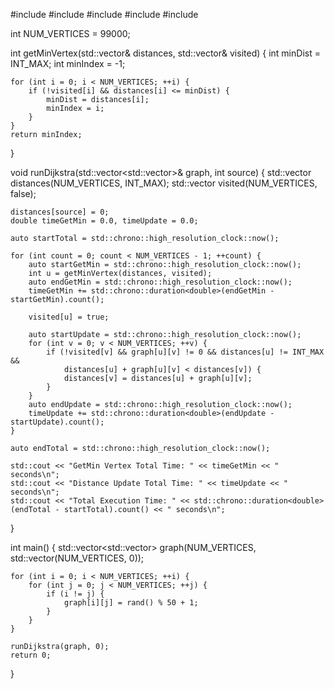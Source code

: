 #include <iostream>
#include <vector>
#include <chrono>
#include <cstdlib>
#include <climits>

int NUM_VERTICES = 99000;  

int getMinVertex(std::vector<int>& distances, std::vector<bool>& visited) {
    int minDist = INT_MAX;
    int minIndex = -1;

    for (int i = 0; i < NUM_VERTICES; ++i) {
        if (!visited[i] && distances[i] <= minDist) {
            minDist = distances[i];
            minIndex = i;
        }
    }
    return minIndex;
}

void runDijkstra(std::vector<std::vector<int>>& graph, int source) {
    std::vector<int> distances(NUM_VERTICES, INT_MAX);
    std::vector<bool> visited(NUM_VERTICES, false);

    distances[source] = 0;
    double timeGetMin = 0.0, timeUpdate = 0.0;

    auto startTotal = std::chrono::high_resolution_clock::now();

    for (int count = 0; count < NUM_VERTICES - 1; ++count) {
        auto startGetMin = std::chrono::high_resolution_clock::now();
        int u = getMinVertex(distances, visited);
        auto endGetMin = std::chrono::high_resolution_clock::now();
        timeGetMin += std::chrono::duration<double>(endGetMin - startGetMin).count();

        visited[u] = true;

        auto startUpdate = std::chrono::high_resolution_clock::now();
        for (int v = 0; v < NUM_VERTICES; ++v) {
            if (!visited[v] && graph[u][v] != 0 && distances[u] != INT_MAX &&
                distances[u] + graph[u][v] < distances[v]) {
                distances[v] = distances[u] + graph[u][v];
            }
        }
        auto endUpdate = std::chrono::high_resolution_clock::now();
        timeUpdate += std::chrono::duration<double>(endUpdate - startUpdate).count();
    }

    auto endTotal = std::chrono::high_resolution_clock::now();

    std::cout << "GetMin Vertex Total Time: " << timeGetMin << " seconds\n";
    std::cout << "Distance Update Total Time: " << timeUpdate << " seconds\n";
    std::cout << "Total Execution Time: " << std::chrono::duration<double>(endTotal - startTotal).count() << " seconds\n";
}

int main() {
    std::vector<std::vector<int>> graph(NUM_VERTICES, std::vector<int>(NUM_VERTICES, 0));

    for (int i = 0; i < NUM_VERTICES; ++i) {
        for (int j = 0; j < NUM_VERTICES; ++j) {
            if (i != j) {
                graph[i][j] = rand() % 50 + 1;
            }
        }
    }

    runDijkstra(graph, 0);
    return 0;
}
